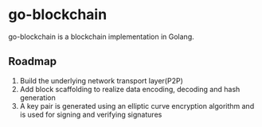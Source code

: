 # go-blockchain

go-blockchain is a blockchain implementation in Golang.

## Roadmap

1. Build the underlying network transport layer(P2P)
2. Add block scaffolding to realize data encoding, decoding and hash generation
3. A key pair is generated using an elliptic curve encryption algorithm and is used for signing and verifying signatures